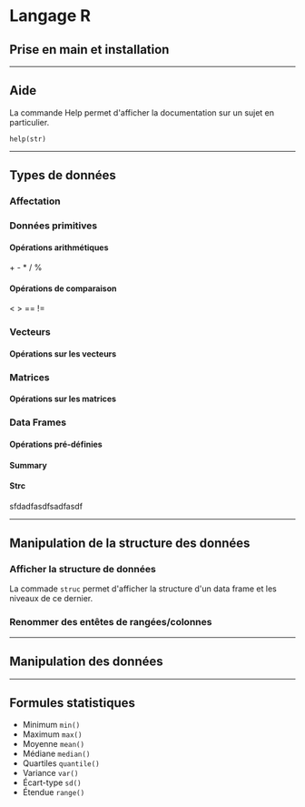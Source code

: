 # Langage R

## Prise en main et installation
---
## Aide

La commande Help permet d'afficher la documentation sur un sujet en particulier.

`help(str)`

---
## Types de données

### Affectation
### Données primitives

#### Opérations arithmétiques

\+ \- \* \/ \%



#### Opérations de comparaison

  \< \> \== \!=



### Vecteurs
#### Opérations sur les vecteurs

### Matrices
#### Opérations sur les matrices

### Data Frames
#### Opérations pré-définies
#### Summary
#### Strc
sfdadfasdfsadfasdf

---
## Manipulation de la structure des données
### Afficher la structure de données
La commade `struc` permet d'afficher la structure d'un data frame et les niveaux de ce dernier.

### Renommer des entêtes de rangées/colonnes


---
## Manipulation des données

---
## Formules statistiques
+ Minimum `min()`
+ Maximum `max()`
+ Moyenne `mean()`
+ Médiane `median()`
+ Quartiles `quantile()`
+ Variance `var()`
+ Écart-type `sd()`
+ Étendue `range()`